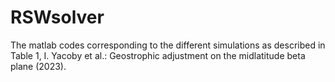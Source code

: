 # RSWsolver

The matlab codes corresponding to the different simulations as described in Table 1, I. Yacoby et al.: Geostrophic adjustment on the midlatitude beta plane (2023).
